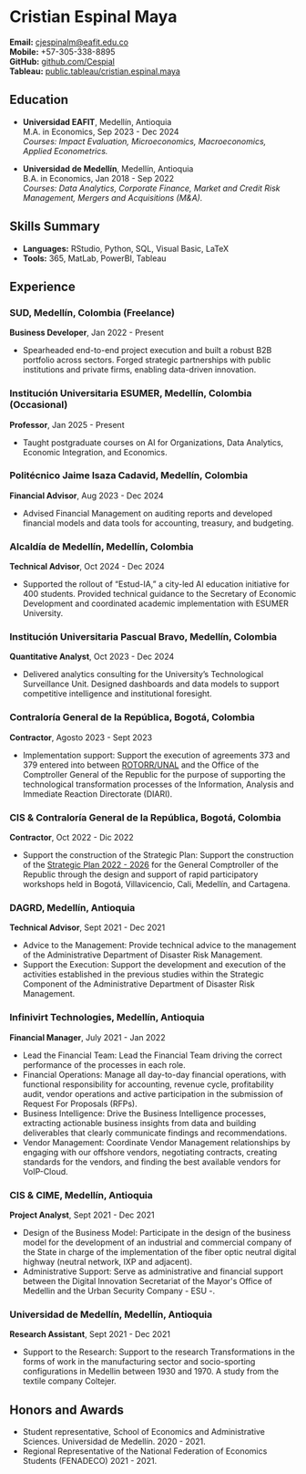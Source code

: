 # Cristian Espinal Maya

**Email:** [cjespinalm@eafit.edu.co](mailto:cjespinalm@eafit.edu.co)  
**Mobile:** +57-305-338-8895  
**GitHub:** [github.com/Cespial](https://github.com/Cespial)  
**Tableau:** [public.tableau/cristian.espinal.maya](https://public.tableau.com/app/profile/cristian.espinal.maya)

## Education
- **Universidad EAFIT**, Medellín, Antioquia  
  M.A. in Economics, Sep 2023 - Dec 2024  
  *Courses: Impact Evaluation, Microeconomics, Macroeconomics, Applied Econometrics.*

- **Universidad de Medellín**, Medellín, Antioquia  
  B.A. in Economics, Jan 2018 - Sep 2022  
  *Courses: Data Analytics, Corporate Finance, Market and Credit Risk Management, Mergers and Acquisitions (M&A).*

## Skills Summary
- **Languages:** RStudio, Python, SQL, Visual Basic, LaTeX
- **Tools:** 365, MatLab, PowerBI, Tableau

## Experience
### SUD, Medellín, Colombia (Freelance)
**Business Developer**, Jan 2022 - Present  
- Spearheaded end-to-end project execution and built a robust B2B portfolio across sectors. Forged strategic partnerships with public institutions and private firms, enabling data-driven innovation.

### Institución Universitaria ESUMER, Medellín, Colombia (Occasional)
**Professor**, Jan 2025 - Present
- Taught postgraduate courses on AI for Organizations, Data Analytics, Economic Integration, and Economics.

### Politécnico Jaime Isaza Cadavid, Medellín, Colombia
**Financial Advisor**, Aug 2023 - Dec 2024  
- Advised Financial Management on auditing reports and developed financial models and data tools for accounting, treasury, and budgeting.

### Alcaldía de Medellín, Medellín, Colombia
**Technical Advisor**, Oct 2024 - Dec 2024
- Supported the rollout of “Estud-IA,” a city-led AI education initiative for 400 students. Provided technical guidance to the Secretary of Economic Development and coordinated academic implementation with ESUMER University.

### Institución Universitaria Pascual Bravo, Medellín, Colombia
**Quantitative Analyst**, Oct 2023 - Dec 2024  
- Delivered analytics consulting for the University’s Technological Surveillance Unit. Designed dashboards and data models to support competitive intelligence and institutional foresight.

### Contraloría General de la República, Bogotá, Colombia
**Contractor**, Agosto 2023 - Sept 2023  
- Implementation support: Support the execution of agreements 373 and 379 entered into between [ROTORR/UNAL](https://rotorr.co) and the Office of the Comptroller General of the Republic for the purpose of supporting the technological transformation processes of the Information, Analysis and Immediate Reaction Directorate (DIARI).

### CIS & Contraloría General de la República, Bogotá, Colombia
**Contractor**, Oct 2022 - Dic 2022  
- Support the construction of the Strategic Plan: Support the construction of the [Strategic Plan 2022 - 2026](https://www.contraloria.gov.co/documents/20125/3958879/Plan+Estratégico+2022-2026.pdf/d0a2e78f-a2ed-9452-cb22-752e8e6e8caf?t=1672061041067) for the General Comptroller of the Republic through the design and support of rapid participatory workshops held in Bogotá, Villavicencio, Cali, Medellín, and Cartagena.

### DAGRD, Medellín, Antioquia
**Technical Advisor**, Sept 2021 - Dec 2021  
- Advice to the Management: Provide technical advice to the management of the Administrative Department of Disaster Risk Management.
- Support the Execution: Support the development and execution of the activities established in the previous studies within the Strategic Component of the Administrative Department of Disaster Risk Management.

### Infinivirt Technologies, Medellín, Antioquia
**Financial Manager**, July 2021 - Jan 2022  
- Lead the Financial Team: Lead the Financial Team driving the correct performance of the processes in each role.
- Financial Operations: Manage all day-to-day financial operations, with functional responsibility for accounting, revenue cycle, profitability audit, vendor operations and active participation in the submission of Request For Proposals (RFPs).
- Business Intelligence: Drive the Business Intelligence processes, extracting actionable business insights from data and building deliverables that clearly communicate findings and recommendations.
- Vendor Management: Coordinate Vendor Management relationships by engaging with our offshore vendors, negotiating contracts, creating standards for the vendors, and finding the best available vendors for VoIP-Cloud.

### CIS & CIME, Medellín, Antioquia
**Project Analyst**, Sept 2021 - Dec 2021  
- Design of the Business Model: Participate in the design of the business model for the development of an industrial and commercial company of the State in charge of the implementation of the fiber optic neutral digital highway (neutral network, IXP and adjacent).
- Administrative Support: Serve as administrative and financial support between the Digital Innovation Secretariat of the Mayor's Office of Medellin and the Urban Security Company - ESU -.

### Universidad de Medellín, Medellín, Antioquia
**Research Assistant**, Sept 2021 - Dec 2021  
- Support to the Research: Support to the research Transformations in the forms of work in the manufacturing sector and socio-sporting configurations in Medellin between 1930 and 1970. A study from the textile company Coltejer.

## Honors and Awards
- Student representative, School of Economics and Administrative Sciences. Universidad de Medellín. 2020 - 2021.
- Regional Representative of the National Federation of Economics Students (FENADECO) 2021 - 2021.
